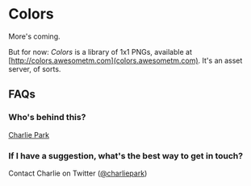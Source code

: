 # Colors

More's coming.

But for now: *Colors* is a library of 1x1 PNGs, available at [http://colors.awesometm.com](colors.awesometm.com). It's an asset server, of sorts.

## FAQs

### Who's behind this?

[Charlie Park](http://charliepark.org)

### If I have a suggestion, what's the best way to get in touch?

Contact Charlie on Twitter \([@charliepark](http://twitter.com/charliepark)\)